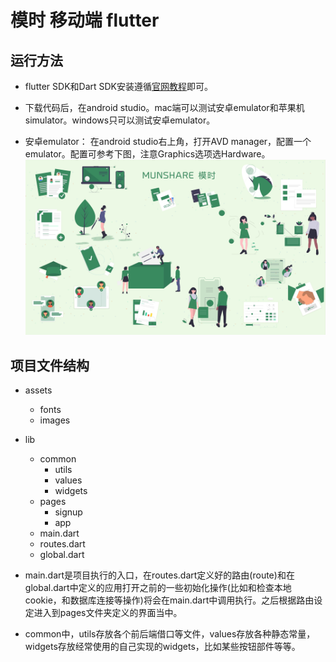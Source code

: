 # 模时 移动端 flutter

## 运行方法
* flutter SDK和Dart SDK安装遵循[官网教程](https://flutterchina.club/get-started/install/)即可。

* 下载代码后，在android studio。mac端可以测试安卓emulator和苹果机simulator。windows只可以测试安卓emulator。
* 安卓emulator：
在android studio右上角，打开AVD manager，配置一个emulator。配置可参考下图，注意Graphics选项选Hardware。
![安卓emulator配置](/assets/images/signup.jpg)
## 项目文件结构
- assets
  - fonts
  - images

- lib
  - common
    - utils
    - values
    - widgets
  - pages
    - signup
    - app
  - main.dart
  - routes.dart
  - global.dart

* main.dart是项目执行的入口，在routes.dart定义好的路由(route)和在global.dart中定义的应用打开之前的一些初始化操作(比如和检查本地cookie，和数据库连接等操作)将会在main.dart中调用执行。之后根据路由设定进入到pages文件夹定义的界面当中。

* common中，utils存放各个前后端借口等文件，values存放各种静态常量，widgets存放经常使用的自己实现的widgets，比如某些按钮部件等等。
